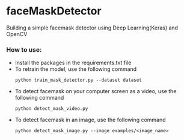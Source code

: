 # faceMaskDetector
Building a simple facemask detector using Deep Learning(Keras) and OpenCV

### How to use:
* Install the packages in the requirements.txt file
* To retrain the model, use the following command
  ```
  python train_mask_detector.py --dataset dataset
  ```
* To detect facemask on your computer screen as a video, use the following command
  ```
  python detect_mask_video.py
  ```
* To detect facemask in an image, use the following command
  ```
  python detect_mask_image.py --image examples/<image_name>
  ```